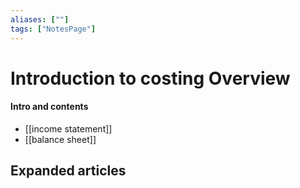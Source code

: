 ```yaml
---
aliases: [""]
tags: ["NotesPage"]
---
```


# Introduction to costing Overview

#### Intro and contents
- [[income statement]]
- [[balance sheet]]


## Expanded articles
